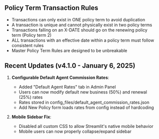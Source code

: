 ## Policy Term Transaction Rules

- Transactions can only exist in ONE policy term to avoid duplication
- A transaction is unique and cannot physically exist in two policy terms
- Transactions falling on an X-DATE should go on the renewing policy term (Policy term 2)
- ALL transactions with an effective date within a policy term must follow consistent rules
- Master Policy Term Rules are designed to be unbreakable

## Recent Updates (v4.1.0 - January 6, 2025)

1. **Configurable Default Agent Commission Rates**:
   - Added "Default Agent Rates" tab in Admin Panel
   - Users can now modify default new business (50%) and renewal (25%) rates
   - Rates stored in config_files/default_agent_commission_rates.json
   - Add New Policy form loads rates from config instead of hardcoding

2. **Mobile Sidebar Fix**: 
   - Disabled all custom CSS to allow Streamlit's native mobile behavior
   - Mobile users can now properly collapse/expand sidebar